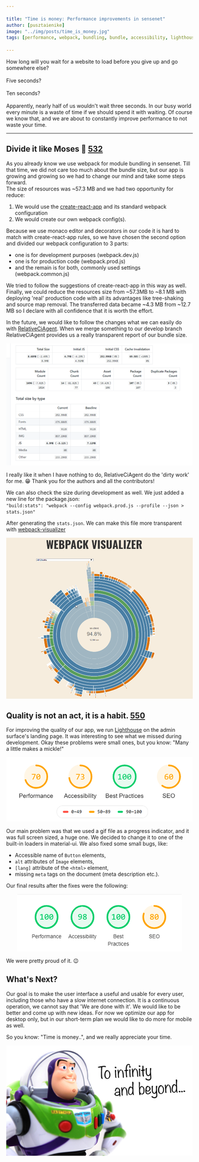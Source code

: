 ```yaml
---

title: "Time is money: Performance improvements in sensenet"
author: [pusztaienike]
image: "../img/posts/time_is_money.jpg"
tags: [performance, webpack, bundling, bundle, accessibility, lighthouse]

---
```


How long will you wait for a website to load before you give up and go somewhere else? <br/><br/> Five seconds? <br/><br/> Ten seconds? <br/>
<br/>
Apparently, nearly half of us wouldn't wait three seconds.
In our busy world every minute is a waste of time if we should spend it with waiting.
Of course we know that, and we are about to constantly improve performance to not waste your time.

---

## Divide it like Moses 🌊 [532](https://github.com/SenseNet/sn-client/pull/532)

As you already know we use webpack for module bundling in sensenet. Till that time, we did not care too much about the bundle size,
but our app is growing and growing so we had to change our mind and take some steps forward.<br/>
The size of resources was ~57.3 MB and we had two opportunity for reduce:

1. We would use the [create-react-app](https://github.com/facebook/create-react-app) and its standard webpack configuration<br/>
2. We would create our own webpack config(s).<br/>

Because we use monaco editor and decorators in our code it is hard to match with create-react-app rules, so we have chosen the second option and divided our webpack configuration to 3 parts:

- one is for development purposes (webpack.dev.js)
- one is for production code (webpack.prod.js)
- and the remain is for both, commonly used settings (webpack.common.js)

We tried to follow the suggestions of create-react-app in this way as well.
Finally, we could reduce the resources size from ~57.3MB to ~8.1 MB with deploying 'real' production code with all its advantages like tree-shaking and source map removal. The transferred data became ~4.3 MB from ~12.7 MB so I declare with all confidence that it is worth the effort.

In the future, we would like to follow the changes what we can easily do with [RelativeCiAgent](https://relative-ci.com/). When we merge something to our develop branch RelativeCiAgent provides us a really transparent report of our bundle size.

<p align="center">
<img src="/img/posts/relativeCiAgentReport.png">
</p>

I really like it when I have nothing to do, RelativeCiAgent do the 'dirty work' for me. 😁
Thank you for the authors and all the contributors!

We can also check the size during development as well. We just added a new line for the package.json:<br/>
`"build:stats": "webpack --config webpack.prod.js --profile --json > stats.json"`<br/>

After generating the `stats.json`. We can make this file more transparent with [webpack-visualizer](https://chrisbateman.github.io/webpack-visualizer/)

<p align="center">
<img src="/img/posts/webpack_visualizer.gif">
</p>

## Quality is not an act, it is a habit. [550](https://github.com/SenseNet/sn-client/pull/550)

For improving the quality of our app, we run [Lighthouse](https://developers.google.com/web/tools/lighthouse) on the admin surface's landing page. It was interesting to see what we missed during development. Okay these problems were small ones, but you know: "Many a little makes a mickle!"<br/>

<p align="center">
<img src="/img/posts/lighthouse_before.png">
</p>

Our main problem was that we used a gif file as a progress indicator, and it was full screen sized, a huge one. We decided to change it to one of the built-in loaders in material-ui. We also fixed some small bugs, like:
- Accessible name of `Button` elements,
- `alt` attributes of `Image` elements,
- `[lang]` attribute of the `<html>` element,
- missing `meta` tags on the document (meta description etc.).

Our final results after the fixes were the following:
<p align="center">
<img src="/img/posts/lighthouse_after.png">
</p>

We were pretty proud of it. 😉 

## What's Next?

Our goal is to make the user interface a useful and usable for every user, including those who have a slow internet connection. It is a continuous operation, we cannot say that 'We are done with it'. We would like to be better and come up with new ideas. For now we optimize our app for desktop only, but in our short-term plan we would like to do more for mobile as well.

So you know: "Time is money..", and we really appreciate your time.

<p align="center">
<img src="/img/posts/infinity_and_beyond.jpg">
</p>
